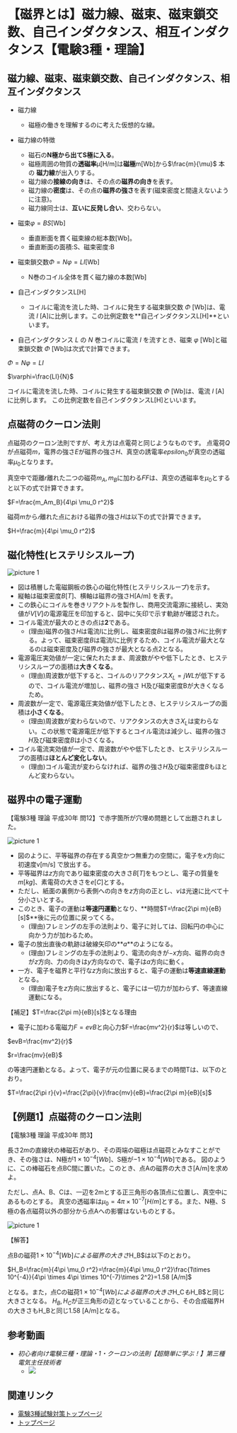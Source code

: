 # 【磁界とは】磁力線、磁束、磁束鎖交数、自己インダクタンス、相互インダクタンス【電験3種・理論】

## 磁力線、磁束、磁束鎖交数、自己インダクタンス、相互インダクタンス


- 磁力線
    - 磁極の働きを理解するのに考えた仮想的な線。
- 磁力線の特徴
    - 磁石の**N極から出てS極に入る**。
    - 磁極周囲の物質の**透磁率**μ[H/m]は**磁極**m[Wb]から$\frac{m}{\mu}$ 本の **磁力線**が出入りする。
    - 磁力線の**接線の向き**は、その点の**磁界の向き**を表す。
    - 磁力線の**密度**は、その点の**磁界の強さ**を表す(磁束密度と間違えないように注意)。
    - 磁力線同士は、**互いに反発し合い**、交わらない。
- 磁束$\varphi =BS$[Wb]
    - 垂直断面を貫く磁束線の総本数[Wb]。
    - 垂直断面の面積:S、磁束密度:B
- 磁束鎖交数$\Phi = N \varphi = LI$[Wb]
    - N巻のコイル全体を貫く磁力線の本数[Wb]
- 自己インダクタンスL[H]
    - コイルに電流を流した時、コイルに発生する磁束鎖交数 $\Phi$ [Wb]は、電流 $I$ [A]に比例します。この比例定数を**自己インダクタンスL[H]**といいます。

- 自己インダクタンス $L$ の $N$ 巻コイルに電流 $I$ を流すとき、磁束 $\varphi$ [Wb]と磁束鎖交数 $\Phi$ [Wb]は次式で計算できます。

$\Phi=N\varphi=LI$

$\varphi=\frac{LI}{N}$

コイルに電流を流した時、コイルに発生する磁束鎖交数 $\Phi$ [Wb]は、電流 $I$ [A]に比例します。
この比例定数を自己インダクタンスL[H]といいます。

## 点磁荷のクーロン法則

点磁荷のクーロン法則ですが、考え方は点電荷と同じようなものです。
点電荷$Q$が点磁荷$m$，電界の強さ$E$が磁界の強さ$H$、真空の誘電率$epsilon_0$が真空の透磁率$\mu_0$となります。


真空中で距離$r$離れた二つの磁荷$m_A, m_B$に加わる𝐹$F$は、真空の透磁率を$\mu_0$とすると以下の式で計算できます。

$F=\frac{m_Am_B}{4\pi \mu_0 r^2}$


磁荷$m$から$𝑟$離れた点における磁界の強さ$H$は以下の式で計算できます。

$H=\frac{m}{4\pi \mu_0 r^2}$





## 磁化特性(ヒステリシスループ)

![picture 1](./assets/2-2-jikai3.jpg)  

- 図は積層した電磁鋼板の鉄心の磁化特性(ヒステリシスループ)を示す。
- 縦軸は磁束密度$B[T]$、横軸は磁界の強さH[A/m] を表す。
- この鉄心にコイルを巻きリアクトルを製作し、商用交流電源に接続し、実効値が$V[V]$の電源電圧を印加すると、図中に矢印で示す軌跡が確認された。
- コイル電流が最大のときの点は**2**である。
    - (理由)磁界の強さ$H$は電流$I$に比例し、磁束密度$B$は磁界の強さ$H$に比例する。よって、磁束密度$B$は電流$I$に比例するため、コイル電流が最大となるのは磁束密度及び磁界の強さが最大となる点2となる。
- 電源電圧実効値が一定に保たれたまま、周波数がやや低下したとき、ヒステリシスループの面積は**大きくなる**。
    - (理由)周波数が低下すると、コイルのリアクタンス$X_L=jWL$が低下するので、コイル電流が増加し、磁界の強さ H及び磁束密度Bが大きくなるため。
- 周波数が一定で、電源電圧実効値が低下したとき、ヒステリシスループの面積は**小さくなる**。
    - (理由)周波数が変わらないので、リアクタンスの大きさ$X_L$は変わらない。この状態で電源電圧が低下するとコイル電流は減少し、磁界の強さ$H$及び磁束密度$B$は小さくなる。
- コイル電流実効値が一定で、周波数がやや低下したとき、ヒステリシスループの面積は**ほとんど変化しない**。
    - (理由)コイル電流が変わらなければ、磁界の強さ$H$及び磁束密度$B$もほとんど変わらない。

## 磁界中の電子運動

【電験3種 理論 平成30年 問12】で赤字箇所が穴埋め問題として出題されました。

![picture 1](./assets/2-2-jikai5.jpg)  

- 図のように、平等磁界の存在する真空かつ無重力の空間に，電子を$x$方向に初速度v[m/s] で放出する。
- 平等磁界は$z$方向であり磁束密度の大きさ$B[T]$をもつとし、電子の質量を$m[kg]$、素電荷の大きさを$e[C]$とする。
- ただし、紙面の裏側から表側への向きを$z$方向の正とし、$v$は光速に比べて十分小さいとする。
- このとき、電子の運動は**等速円運動**となり、**時間$T=\frac{2\pi m}{eB}[s]$**後に元の位置に戻ってくる。
    - (理由)フレミングの左手の法則より、電子に対しては、回転円の中心に向かう力が加わるため。
- 電子の放出直後の軌跡は破線矢印の**$a$**のようになる。
    - (理由)フレミングの左手の法則より、電流の向きが$-x$方向、磁界の向きが$z$方向、力の向きは$y$方向なので、電子は$a$方向に動く。
- 一方、電子を磁界と平行な$z$方向に放出すると、電子の運動は**等速直線運動**となる。
    - (理由)電子を$z$方向に放出すると、電子には一切力が加わらず、等速直線運動になる。


【補足】$T=\frac{2\pi m}{eB}[s]$となる理由

- 電子に加わる電磁力$F=evB$と向心力$F=\frac{mv^2}{r}$は等しいので、

$evB=\frac{mv^2}{r}$

$r=\frac{mv}{eB}$

の等速円運動となる。よって、電子が元の位置に戻るまでの時間Tは、以下のとおり。

$T=\frac{2\pi r}{v}=\frac{2\pi}{v}\frac{mv}{eB}=\frac{2\pi m}{eB}[s]$


## 【例題1】点磁荷のクーロン法則

【電験3種 理論 平成30年 問3】

長さ$2m$の直線状の棒磁石があり、その両端の磁極は点磁荷とみなすことができ、その強さは、N極が$1\times 10^{−4}[Wb]$、S極が$−1\times 10^{−4}[Wb]$である。
図のように、この棒磁石を点BC間に置いた。このとき、点Aの磁界の大きさ[A/m]を求めよ。

ただし、点A、B、Cは、一辺を2mとする正三角形の各頂点に位置し、真空中にあるものとする。
真空の透磁率は$\mu_0=4\pi \times 10^{-7}[H/m]$とする。また、N極、S極の各点磁荷以外の部分から点Aへの影響はないものとする。

![picture 1](./assets/2-2-jikai4.jpg)  

【解答】

点Bの磁荷$1\times 10^{−4}[Wb]による磁界の大きさ$H_B$は以下のとおり。


$H_B=\frac{m}{4\pi \mu_0 r^2}=\frac{m}{4\pi \mu_0 r^2}\frac{1\times 10^{-4}}{4\pi \times 4\pi \times 10^{-7}\times 2^2}=1.58 [A/m]$

となる。また，点Cの磁荷$1\times 10^{−4}[Wb]による磁界の大きさ$H_C$も$H_B$と同じ大きさとなる。
$H_B, H_C$が正三角形の辺となっていることから、その合成磁界Hの大きさもH_Bと同じ1.58 [A/m]となる。




## 参考動画

- *初心者向け電験三種・理論・1・クーロンの法則【超簡単に学ぶ！】第三種電気主任技術者*
    - [![](https://img.youtube.com/vi/PpB0TgkW2Z0/0.jpg)](https://www.youtube.com/watch?v=PpB0TgkW2Z0)

## 関連リンク

- [電験3種試験対策トップページ](../index.md)
- [トップページ](../../../index.md)
